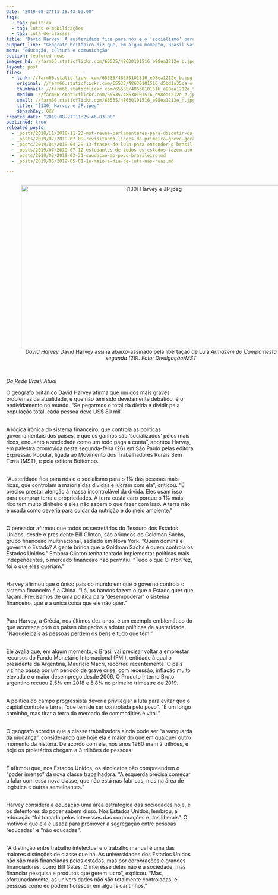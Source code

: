 ```yaml
---
date: "2019-08-27T11:18:43-03:00"
tags:
  - tag: política
  - tag: lutas-e-mobilizações
  - tag: luta-de-classes
title: "David Harvey: A austeridade fica para nós e o ‘socialismo’ para o 1% mais rico"
support_line: "Geógrafo britânico diz que, em algum momento, Brasil vai precisar voltar ao FMI. Para Harvey, classe trabalhadora ainda pode ser vanguarda da mudança "
menu: "educação, cultura e comunicação"
section: featured-news
images_hd: //farm66.staticflickr.com/65535/48630101516_e98ea1212e_b.jpg
layout: post
files:
  - link: //farm66.staticflickr.com/65535/48630101516_e98ea1212e_b.jpg
    original: //farm66.staticflickr.com/65535/48630101516_d5bd1a35ca_o.jpg
    thumbnail: //farm66.staticflickr.com/65535/48630101516_e98ea1212e_t.jpg
    medium: //farm66.staticflickr.com/65535/48630101516_e98ea1212e_z.jpg
    small: //farm66.staticflickr.com/65535/48630101516_e98ea1212e_n.jpg
    title: "[130] Harvey e JP.jpeg"
    $$hashKey: 0KY
created_date: "2019-08-27T11:25:46-03:00"
published: true
releated_posts:
  - _posts/2018/11/2018-11-23-mst-reune-parlamentares-para-discutir-os-desafios-politicos-e-sociais-do-proximo-periodo.md
  - _posts/2019/07/2019-07-09-revisitando-licoes-da-primeira-greve-geral-de-julho-de-1917.md
  - _posts/2019/04/2019-04-29-13-frases-de-lula-para-entender-o-brasil-nos-dias-de-hoje.md
  - _posts/2019/07/2019-07-12-estudantes-de-todos-os-estados-fazem-ato-em-brasilia-contra-cortes-de-direitos.md
  - _posts/2019/03/2019-03-31-saudacao-ao-povo-brasileiro.md
  - _posts/2019/05/2019-05-01-1o-maio-e-dia-de-luta-nas-ruas.md

---
```

<div style="text-align:center">
<figure class="image" style="display:inline-block"><img alt="[130] Harvey e JP.jpeg" height="440" src="//farm66.staticflickr.com/65535/48630101516_e98ea1212e_b.jpg" width="700" />
<figcaption><em>David Harvey&nbsp;</em>David Harvey assina abaixo-assinado pela liberta&ccedil;&atilde;o de Lula<em> Armaz&eacute;m do Campo nesta segunda (26). Foto: Divulga&ccedil;&atilde;o/MST</em></figcaption>
</figure>
</div>

<p><br />
<em>Da Rede Brasil Atual</em></p>

<p>O ge&oacute;grafo brit&acirc;nico David Harvey afirma que um dos mais graves problemas da atualidade, e que n&atilde;o tem sido devidamente debatido, &eacute; o endividamento no mundo. &ldquo;Se pegarmos o total da d&iacute;vida e dividir pela popula&ccedil;&atilde;o total, cada pessoa deve US$ 80 mil.</p>

<p><br />
A l&oacute;gica ir&ocirc;nica do sistema financeiro, que controla as pol&iacute;ticas governamentais dos pa&iacute;ses, &eacute; que os ganhos s&atilde;o &lsquo;socializados&rsquo; pelos mais ricos, enquanto a sociedade como um todo paga a conta&rdquo;, apontou Harvey, em palestra promovida nesta segunda-feira (26) em S&atilde;o Paulo pelas editora Express&atilde;o Popular, ligada ao Movimento dos Trabalhadores Rurais Sem Terra (MST), e pela editora Boitempo.<br />
&nbsp;</p>

<p>&ldquo;Austeridade fica para n&oacute;s e o socialismo para o 1% das pessoas mais ricas, que controlam a maioria das d&iacute;vidas e lucram com ela&rdquo;, criticou. &ldquo;&Eacute; preciso prestar aten&ccedil;&atilde;o &agrave; massa incontrol&aacute;vel da d&iacute;vida. Eles usam isso para comprar terra e propriedades. A terra custa caro porque o 1% mais rico tem muito dinheiro e eles n&atilde;o sabem o que fazer com isso. A terra n&atilde;o &eacute; usada como deveria para cuidar da nutri&ccedil;&atilde;o e do meio ambiente.&rdquo;<br />
&nbsp;</p>

<p>O pensador afirmou que todos os secret&aacute;rios do Tesouro dos Estados Unidos, desde o presidente Bill Clinton, s&atilde;o oriundos do Goldman Sachs, grupo financeiro multinacional, sediado em Nova York. &ldquo;Quem domina e governa o Estado? A gente brinca que o Goldman Sachs &eacute; quem controla os Estados Unidos.&rdquo; Embora Clinton tenha tentado implementar pol&iacute;ticas mais independentes, o mercado financeiro n&atilde;o permitiu. &ldquo;Tudo o que Clinton fez, foi o que eles queriam.&rdquo;<br />
&nbsp;</p>

<p>Harvey afirmou que o &uacute;nico pa&iacute;s do mundo em que o governo controla o sistema financeiro &eacute; a China. &ldquo;L&aacute;, os bancos fazem o que o Estado quer que fa&ccedil;am. Precisamos de uma pol&iacute;tica para &lsquo;desempoderar&rsquo; o sistema financeiro, que &eacute; a &uacute;nica coisa que ele n&atilde;o quer.&rdquo;<br />
&nbsp;</p>

<p>Para Harvey, a Gr&eacute;cia, nos &uacute;ltimos dez anos, &eacute; um exemplo emblem&aacute;tico do que acontece com os pa&iacute;ses obrigados a adotar pol&iacute;ticas de austeridade. &ldquo;Naquele pa&iacute;s as pessoas perdem os bens e tudo que t&ecirc;m.&rdquo;<br />
&nbsp;</p>

<p>Ele avalia que, em algum momento, o Brasil vai precisar voltar a emprestar recursos do Fundo Monet&aacute;rio Internacional (FMI), entidade &agrave; qual o presidente da Argentina, Mauricio Macri, recorreu recentemente. O pa&iacute;s vizinho passa por um per&iacute;odo de grave crise, com recess&atilde;o, infla&ccedil;&atilde;o muito elevada e o maior desemprego desde 2006. O Produto Interno Bruto argentino recuou 2,5% em 2018 e 5,8% no primeiro trimestre de 2019.<br />
&nbsp;</p>

<p>A pol&iacute;tica do campo progressista deveria privilegiar a luta para evitar que o capital controle a terra, &ldquo;que tem de ser controlada pelo povo&rdquo;. &ldquo;&Eacute; um longo caminho, mas tirar a terra do mercado de commodities &eacute; vital.&rdquo;<br />
&nbsp;</p>

<p>O ge&oacute;grafo acredita que a classe trabalhadora ainda pode ser &ldquo;a vanguarda da mudan&ccedil;a&rdquo;, considerando que hoje ela &eacute; maior do que em qualquer outro momento da hist&oacute;ria. De acordo com ele, nos anos 1980 eram 2 trilh&otilde;es, e hoje os prolet&aacute;rios chegam a 3 trilh&otilde;es de pessoas.<br />
&nbsp;</p>

<p>E afirmou que, nos Estados Unidos, os sindicatos n&atilde;o compreendem o &ldquo;poder imenso&rdquo; da nova classe trabalhadora. &ldquo;A esquerda precisa come&ccedil;ar a falar com essa nova classe, que n&atilde;o est&aacute; nas f&aacute;bricas, mas na &aacute;rea de log&iacute;stica e outras semelhantes.&rdquo;<br />
&nbsp;</p>

<p>Harvey considera a educa&ccedil;&atilde;o uma &aacute;rea estrat&eacute;gica das sociedades hoje, e os detentores do poder sabem disso. Nos Estados Unidos, lembrou, a educa&ccedil;&atilde;o &ldquo;foi tomada pelos interesses das corpora&ccedil;&otilde;es e dos liberais&rdquo;. O motivo &eacute; que ela &eacute; usada para promover a segrega&ccedil;&atilde;o entre pessoas &ldquo;educadas&rdquo; e &ldquo;n&atilde;o educadas&rdquo;.<br />
&nbsp;</p>

<p>&ldquo;A distin&ccedil;&atilde;o entre trabalho intelectual e o trabalho manual &eacute; uma das maiores distin&ccedil;&otilde;es de classe que h&aacute;. As universidades dos Estados Unidos n&atilde;o s&atilde;o mais financiadas pelos estados, mas por corpora&ccedil;&otilde;es e grandes financiadores, como Bill Gates. O interesse deles n&atilde;o &eacute; a sociedade, mas financiar pesquisa e produtos que gerem lucro&rdquo;, explicou. &ldquo;Mas, afortunadamente, as universidades n&atilde;o s&atilde;o totalmente controladas, e pessoas como eu podem florescer em alguns cantinhos.&rdquo;<br />
&nbsp;</p>
